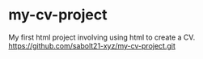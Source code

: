 # my-cv-project
My first html project involving using html to create a CV.
https://github.com/sabolt21-xyz/my-cv-project.git
